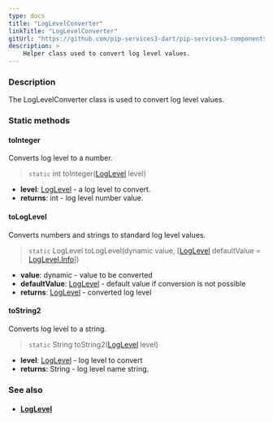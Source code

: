 ```yaml
---
type: docs
title: "LogLevelConverter"
linkTitle: "LogLevelConverter"
gitUrl: "https://github.com/pip-services3-dart/pip-services3-components-dart"
description: >
    Helper class used to convert log level values.
---
```


### Description

The LogLevelConverter class is used to convert log level values.

### Static methods

#### toInteger
Converts log level to a number.

> `static` int toInteger([LogLevel](../log_level) level)

- **level**: [LogLevel](../log_level) - a log level to convert.
- **returns**: int - log level number value.


#### toLogLevel
Converts numbers and strings to standard log level values.

> `static` LogLevel toLogLevel(dynamic value, [[LogLevel](../log_level) defaultValue = [LogLevel.Info](../log_level)])

- **value**: dynamic - value to be converted
- **defaultValue**: [LogLevel](../log_level) - default value if conversion is not possible
- **returns**: [LogLevel](../log_level) - converted log level


#### toString2
Converts log level to a string.

> `static` String toString2([LogLevel](../log_level) level)

- **level**: [LogLevel](../log_level) - log level to convert
- **returns**: String - log level name string.



### See also
- #### [LogLevel](../log_level)
